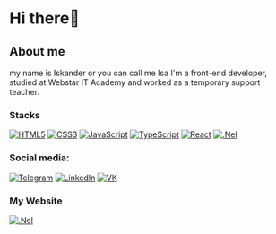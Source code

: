 # Hi there👋

## About me

my name is Iskander or you can call me Isa
I'm a front-end developer, studied at Webstar IT Academy and worked as a temporary support teacher.

### Stacks

[![HTML5](https://img.shields.io/badge/-HTML5-090909?style-for-the-badge&logo=HTML5)](https://en.wikipedia.org/wiki/HTML)
[![CSS3](https://img.shields.io/badge/-CSS3-090909?style-for-the-badge&logo=css3&logoColor=097CDB)](https://en.wikipedia.org/wiki/CSS)
[![JavaScript](https://img.shields.io/badge/-JavaScript-090909?style-for-the-badge&logo=JavaScript)](https://en.wikipedia.org/wiki/JavaScript)
[![TypeScript](https://img.shields.io/badge/-TypeScript-090909?style-for-the-badge&logo=TypeScript)](https://www.typescriptlang.org/)
[![React](https://img.shields.io/badge/-React-090909?style-for-the-badge&logo=react)](https://react.dev/)
[![.Nel](https://img.shields.io/badge/-Frameworks-090909?style-for-the-badge&logo=frameworks)](https://www.google.com/search?q=frameworks&oq=frameworks)

### Social media:

[![Telegram](https://img.shields.io/badge/-Telegram-090909?style-for-the-badge&logo=telegram&logoColor=24A0D9)](https://t.me/LMN00000)
[![LinkedIn](https://img.shields.io/badge/-LinkedIn-090909?style-for-the-badge&logo=linkedin&logoColor=27A0D9)](https://www.linkedin.com/in/iskandar-karimov-203a96321/)
[![VK](https://img.shields.io/badge/-VK-090909?style-for-the-badge&logo=vk&logoColor=24A0D9)](https://t.me/LMN00000)

### My Website

[![.Nel](https://img.shields.io/badge/-Frameworks-090909?style-for-the-badge&logo=Link)](https://www.google.com/search?q=frameworks&oq=Link)


